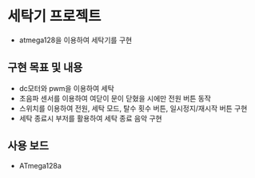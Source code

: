# 세탁기 프로젝트
* atmega128을 이용하여 세탁기를 구현
## 구현 목표 및 내용
- dc모터와 pwm을 이용하여 세탁 
- 초음파 센서를 이용하여 여닫이 문이 닫혔을 시에만 전원 버튼 동작
- 스위치를 이용하여 전원, 세탁 모드, 탈수 횟수 버튼, 일시정지/재시작 버튼 구현
- 세탁 종료시 부저를 활용하여 세탁 종료 음악 구현
## 사용 보드
- ATmega128a
